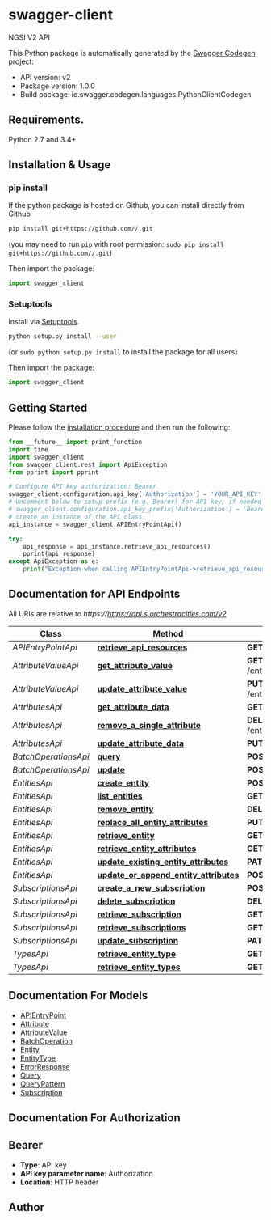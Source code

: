 # swagger-client
NGSI V2 API

This Python package is automatically generated by the [Swagger Codegen](https://github.com/swagger-api/swagger-codegen) project:

- API version: v2
- Package version: 1.0.0
- Build package: io.swagger.codegen.languages.PythonClientCodegen

## Requirements.

Python 2.7 and 3.4+

## Installation & Usage
### pip install

If the python package is hosted on Github, you can install directly from Github

```sh
pip install git+https://github.com//.git
```
(you may need to run `pip` with root permission: `sudo pip install git+https://github.com//.git`)

Then import the package:
```python
import swagger_client 
```

### Setuptools

Install via [Setuptools](http://pypi.python.org/pypi/setuptools).

```sh
python setup.py install --user
```
(or `sudo python setup.py install` to install the package for all users)

Then import the package:
```python
import swagger_client
```

## Getting Started

Please follow the [installation procedure](#installation--usage) and then run the following:

```python
from __future__ import print_function
import time
import swagger_client
from swagger_client.rest import ApiException
from pprint import pprint

# Configure API key authorization: Bearer
swagger_client.configuration.api_key['Authorization'] = 'YOUR_API_KEY'
# Uncomment below to setup prefix (e.g. Bearer) for API key, if needed
# swagger_client.configuration.api_key_prefix['Authorization'] = 'Bearer'
# create an instance of the API class
api_instance = swagger_client.APIEntryPointApi()

try:
    api_response = api_instance.retrieve_api_resources()
    pprint(api_response)
except ApiException as e:
    print("Exception when calling APIEntryPointApi->retrieve_api_resources: %s\n" % e)

```

## Documentation for API Endpoints

All URIs are relative to *https://https://api.s.orchestracities.com/v2*

Class | Method | HTTP request | Description
------------ | ------------- | ------------- | -------------
*APIEntryPointApi* | [**retrieve_api_resources**](docs/APIEntryPointApi.md#retrieve_api_resources) | **GET** / | 
*AttributeValueApi* | [**get_attribute_value**](docs/AttributeValueApi.md#get_attribute_value) | **GET** /entities/{entityId}/attrs/{attrName}/value | 
*AttributeValueApi* | [**update_attribute_value**](docs/AttributeValueApi.md#update_attribute_value) | **PUT** /entities/{entityId}/attrs/{attrName}/value | 
*AttributesApi* | [**get_attribute_data**](docs/AttributesApi.md#get_attribute_data) | **GET** /entities/{entityId}/attrs/{attrName} | 
*AttributesApi* | [**remove_a_single_attribute**](docs/AttributesApi.md#remove_a_single_attribute) | **DELETE** /entities/{entityId}/attrs/{attrName} | 
*AttributesApi* | [**update_attribute_data**](docs/AttributesApi.md#update_attribute_data) | **PUT** /entities/{entityId}/attrs/{attrName} | 
*BatchOperationsApi* | [**query**](docs/BatchOperationsApi.md#query) | **POST** /op/query | 
*BatchOperationsApi* | [**update**](docs/BatchOperationsApi.md#update) | **POST** /op/update | 
*EntitiesApi* | [**create_entity**](docs/EntitiesApi.md#create_entity) | **POST** /entities | 
*EntitiesApi* | [**list_entities**](docs/EntitiesApi.md#list_entities) | **GET** /entities | 
*EntitiesApi* | [**remove_entity**](docs/EntitiesApi.md#remove_entity) | **DELETE** /entities/{entityId} | 
*EntitiesApi* | [**replace_all_entity_attributes**](docs/EntitiesApi.md#replace_all_entity_attributes) | **PUT** /entities/{entityId}/attrs | 
*EntitiesApi* | [**retrieve_entity**](docs/EntitiesApi.md#retrieve_entity) | **GET** /entities/{entityId} | 
*EntitiesApi* | [**retrieve_entity_attributes**](docs/EntitiesApi.md#retrieve_entity_attributes) | **GET** /entities/{entityId}/attrs | 
*EntitiesApi* | [**update_existing_entity_attributes**](docs/EntitiesApi.md#update_existing_entity_attributes) | **PATCH** /entities/{entityId}/attrs | 
*EntitiesApi* | [**update_or_append_entity_attributes**](docs/EntitiesApi.md#update_or_append_entity_attributes) | **POST** /entities/{entityId}/attrs | 
*SubscriptionsApi* | [**create_a_new_subscription**](docs/SubscriptionsApi.md#create_a_new_subscription) | **POST** /subscriptions | 
*SubscriptionsApi* | [**delete_subscription**](docs/SubscriptionsApi.md#delete_subscription) | **DELETE** /subscriptions/{subscriptionId} | 
*SubscriptionsApi* | [**retrieve_subscription**](docs/SubscriptionsApi.md#retrieve_subscription) | **GET** /subscriptions/{subscriptionId} | 
*SubscriptionsApi* | [**retrieve_subscriptions**](docs/SubscriptionsApi.md#retrieve_subscriptions) | **GET** /subscriptions | 
*SubscriptionsApi* | [**update_subscription**](docs/SubscriptionsApi.md#update_subscription) | **PATCH** /subscriptions/{subscriptionId} | 
*TypesApi* | [**retrieve_entity_type**](docs/TypesApi.md#retrieve_entity_type) | **GET** /types/{entityType} | 
*TypesApi* | [**retrieve_entity_types**](docs/TypesApi.md#retrieve_entity_types) | **GET** /types/ | 


## Documentation For Models

 - [APIEntryPoint](docs/APIEntryPoint.md)
 - [Attribute](docs/Attribute.md)
 - [AttributeValue](docs/AttributeValue.md)
 - [BatchOperation](docs/BatchOperation.md)
 - [Entity](docs/Entity.md)
 - [EntityType](docs/EntityType.md)
 - [ErrorResponse](docs/ErrorResponse.md)
 - [Query](docs/Query.md)
 - [QueryPattern](docs/QueryPattern.md)
 - [Subscription](docs/Subscription.md)


## Documentation For Authorization


## Bearer

- **Type**: API key
- **API key parameter name**: Authorization
- **Location**: HTTP header


## Author



